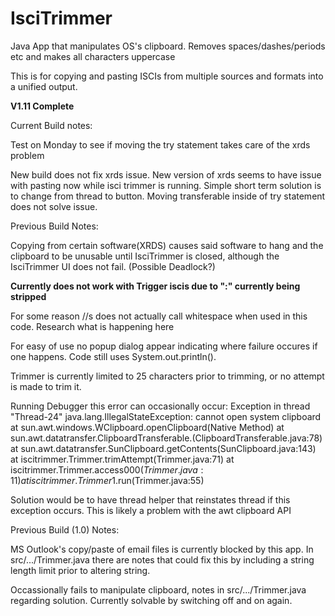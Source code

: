 # IsciTrimmer

Java App that manipulates OS's clipboard. Removes spaces/dashes/periods etc and makes all characters uppercase

This is for copying and pasting ISCIs from multiple sources and formats into a unified output. 

**V1.11 Complete**

Current Build notes:

Test on Monday to see if moving the try statement takes care of the xrds problem

New build does not fix xrds issue. New version of xrds seems to have issue with pasting now while isci trimmer is running. Simple short term solution is to change from thread to button. Moving transferable inside of try statement does not solve issue. 


Previous Build Notes:

Copying from certain software(XRDS) causes said software to hang and the clipboard to be unusable until IsciTrimmer is closed, although the IsciTrimmer UI does not fail. (Possible Deadlock?)

**Currently does not work with Trigger iscis due to ":" currently being stripped**

For some reason //s does not actually call whitespace when used in this code. Research what is happening here

For easy of use no popup dialog appear indicating where failure occures if one happens. Code still uses System.out.println().

Trimmer is currently limited to 25 characters prior to trimming, or no attempt is made to trim it.

Running Debugger this error can occasionally occur:
Exception in thread "Thread-24" java.lang.IllegalStateException: cannot open system clipboard
	at sun.awt.windows.WClipboard.openClipboard(Native Method)
	at sun.awt.datatransfer.ClipboardTransferable.<init>(ClipboardTransferable.java:78)
	at sun.awt.datatransfer.SunClipboard.getContents(SunClipboard.java:143)
	at iscitrimmer.Trimmer.trimAttempt(Trimmer.java:71)
	at iscitrimmer.Trimmer.access$000(Trimmer.java:11)
	at iscitrimmer.Trimmer$1.run(Trimmer.java:55)
  
Solution would be to have thread helper that reinstates thread if this exception occurs. This is likely a problem with the awt clipboard API


Previous Build (1.0) Notes:

MS Outlook's copy/paste of email files is currently blocked by this app. In src/.../Trimmer.java there are notes that could fix this by including a string length limit prior to altering string.

Occassionally fails to manipulate clipboard, notes in src/.../Trimmer.java regarding solution. Currently solvable by switching off and on again.
